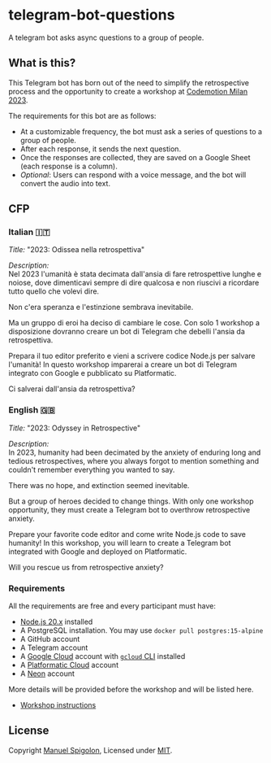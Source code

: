 # telegram-bot-questions

A telegram bot asks async questions to a group of people.

## What is this?

This Telegram bot has born out of the need to simplify the retrospective process and the opportunity to create a workshop at [Codemotion Milan 2023](https://conferences.codemotion.com/milan2023-live/it/home/).

The requirements for this bot are as follows:

- At a customizable frequency, the bot must ask a series of questions to a group of people.
- After each response, it sends the next question.
- Once the responses are collected, they are saved on a Google Sheet (each response is a column).
- _Optional_: Users can respond with a voice message, and the bot will convert the audio into text.


## CFP

### Italian 🇮🇹

_Title:_ "2023: Odissea nella retrospettiva"  

_Description:_  
Nel 2023 l'umanità è stata decimata dall'ansia di fare retrospettive lunghe e noiose, dove dimenticavi
sempre di dire qualcosa e non riuscivi a ricordare tutto quello che volevi dire.

Non c'era speranza e l'estinzione sembrava inevitabile.

Ma un gruppo di eroi ha deciso di cambiare le cose.
Con solo 1 workshop a disposizione dovranno creare un bot di Telegram che debelli l'ansia da retrospettiva.

Prepara il tuo editor preferito e vieni a scrivere codice Node.js per salvare l'umanità!
In questo workshop imparerai a creare un bot di Telegram integrato con Google e pubblicato su Platformatic.

Ci salverai dall'ansia da retrospettiva?

### English 🇬🇧

_Title:_ "2023: Odyssey in Retrospective"

_Description:_  
In 2023, humanity had been decimated by the anxiety of enduring long and tedious retrospectives,
where you always forgot to mention something and couldn't remember everything you wanted to say.

There was no hope, and extinction seemed inevitable.

But a group of heroes decided to change things.
With only one workshop opportunity, they must create a Telegram bot to overthrow retrospective anxiety.

Prepare your favorite code editor and come write Node.js code to save humanity! In this workshop, you will learn to create a Telegram bot integrated with Google and deployed on Platformatic.

Will you rescue us from retrospective anxiety?

### Requirements

All the requirements are free and every participant must have:

- [Node.js 20.x](https://nodejs.org/it/download) installed
- A PostgreSQL installation. You may use `docker pull postgres:15-alpine`
- A GitHub account
- A Telegram account
- A [Google Cloud](https://cloud.google.com/) account with [`gcloud` CLI](https://cloud.google.com/sdk/docs/install-sdk) installed
- A [Platformatic Cloud](https://platformatic.cloud/) account
- A [Neon](https://neon.tech/) account

More details will be provided before the workshop and will be listed here.

- [Workshop instructions](./workshop/README.md)

## License

Copyright [Manuel Spigolon](https://github.com/Eomm), Licensed under [MIT](./LICENSE).
